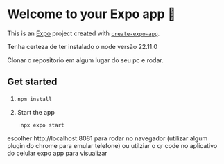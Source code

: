 # Welcome to your Expo app 👋

This is an [Expo](https://expo.dev) project created with [`create-expo-app`](https://www.npmjs.com/package/create-expo-app).

Tenha certeza de ter instalado o node versão 22.11.0

Clonar o repositorio em algum lugar do seu pc e rodar.

## Get started

1.  ```bash
    npm install
    ```

2.  Start the app

    ```bash
     npx expo start
    ```

escolher http://localhost:8081 para rodar no navegador (utilizar algum plugin do chrome para emular telefone) ou utilziar o qr code no aplicativo do celular expo app para visualizar
